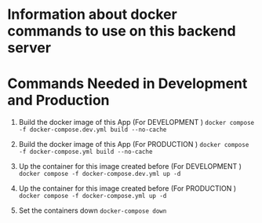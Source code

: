 # Information about docker commands to use on this backend server

# Commands Needed in Development and Production

1. Build the docker image of this App (For DEVELOPMENT )
   `docker compose -f docker-compose.dev.yml build --no-cache`

2. Build the docker image of this App (For PRODUCTION )
   `docker compose -f docker-compose.yml build --no-cache`

3. Up the container for this image created before (For DEVELOPMENT )
   `docker compose -f docker-compose.dev.yml up -d`

4. Up the container for this image created before (For PRODUCTION )
   `docker compose -f docker-compose.yml up -d`

5. Set the containers down
   `docker-compose down`
